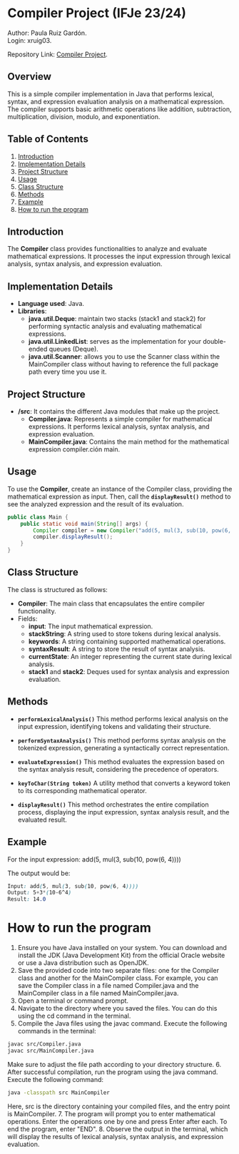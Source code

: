 # Compiler Project (IFJe 23/24)

Author: Paula Ruiz Gardón.  
Login: xruig03. 

Repository Link: [Compiler Project](https://github.com/pauruigar6/WebDesign.git).

## Overview

This is a simple compiler implementation in Java that performs lexical, syntax, and expression evaluation analysis on a mathematical expression. The compiler supports basic arithmetic operations like addition, subtraction, multiplication, division, modulo, and exponentiation.

## Table of Contents

1. [Introduction](#introduction)
2. [Implementation Details](#implementation-details)
3. [Project Structure](#project-structure)
4. [Usage](#usage)
5. [Class Structure](#class-structure)
6. [Methods](#methods)
7. [Example](#example)
8. [How to run the program](#how-to-run-the-program)

## Introduction

The **Compiler** class provides functionalities to analyze and evaluate mathematical expressions. It processes the input expression through lexical analysis, syntax analysis, and expression evaluation.

## Implementation Details

- **Language used**: Java.
- **Libraries**:
  - **java.util.Deque**: maintain two stacks (stack1 and stack2) for performing syntactic analysis and evaluating mathematical expressions.
  - **java.util.LinkedList**: serves as the implementation for your double-ended queues (Deque).
  - **java.util.Scanner**: allows you to use the Scanner class within the MainCompiler class without having to reference the full package path every time you use it.

## Project Structure

- **/src**: It contains the different Java modules that make up the project.
  - **Compiler.java**: Represents a simple compiler for mathematical expressions. It performs lexical analysis, syntax analysis, and expression evaluation.
  - **MainCompiler.java**: Contains the main method for the mathematical expression compiler.ción main.

## Usage

To use the **Compiler**, create an instance of the Compiler class, providing the mathematical expression as input. Then, call the **`displayResult()`** method to see the analyzed expression and the result of its evaluation.

```java
public class Main {
    public static void main(String[] args) {
        Compiler compiler = new Compiler("add(5, mul(3, sub(10, pow(6, 4))))");
        compiler.displayResult();
    }
}
```

## Class Structure

The class is structured as follows:

- **Compiler**: The main class that encapsulates the entire compiler functionality.
- Fields:
  - **input**: The input mathematical expression.
  - **stackString**: A string used to store tokens during lexical analysis.
  - **keywords**: A string containing supported mathematical operations.
  - **syntaxResult**: A string to store the result of syntax analysis.
  - **currentState**: An integer representing the current state during lexical analysis.
  - **stack1** and **stack2**: Deques used for syntax analysis and expression evaluation.

## Methods

- **`performLexicalAnalysis()`**
  This method performs lexical analysis on the input expression, identifying tokens and validating their structure.

- **`performSyntaxAnalysis()`**
  This method performs syntax analysis on the tokenized expression, generating a syntactically correct representation.

- **`evaluateExpression()`**
  This method evaluates the expression based on the syntax analysis result, considering the precedence of operators.

- **`keyToChar(String token)`**
  A utility method that converts a keyword token to its corresponding mathematical operator.

- **`displayResult()`**
  This method orchestrates the entire compilation process, displaying the input expression, syntax analysis result, and the evaluated result.

## Example

For the input expression: add(5, mul(3, sub(10, pow(6, 4))))

The output would be:

```css
Input: add(5, mul(3, sub(10, pow(6, 4))))
Output: 5+3*(10-6^4)
Result: 14.0
```

# How to run the program
1. Ensure you have Java installed on your system. You can download and install the JDK (Java Development Kit) from the official Oracle website or use a Java distribution such as OpenJDK.
2. Save the provided code into two separate files: one for the Compiler class and another for the MainCompiler class. For example, you can save the Compiler class in a file named Compiler.java and the MainCompiler class in a file named MainCompiler.java.
3. Open a terminal or command prompt.
4. Navigate to the directory where you saved the files. You can do this using the cd command in the terminal.
5. Compile the Java files using the javac command. Execute the following commands in the terminal:
```bash
javac src/Compiler.java
javac src/MainCompiler.java
```
Make sure to adjust the file path according to your directory structure.
6. After successful compilation, run the program using the java command. Execute the following command:
```bash
java -classpath src MainCompiler
```
Here, src is the directory containing your compiled files, and the entry point is MainCompiler.
7. The program will prompt you to enter mathematical operations. Enter the operations one by one and press Enter after each. To end the program, enter "END".
8. Observe the output in the terminal, which will display the results of lexical analysis, syntax analysis, and expression evaluation.
